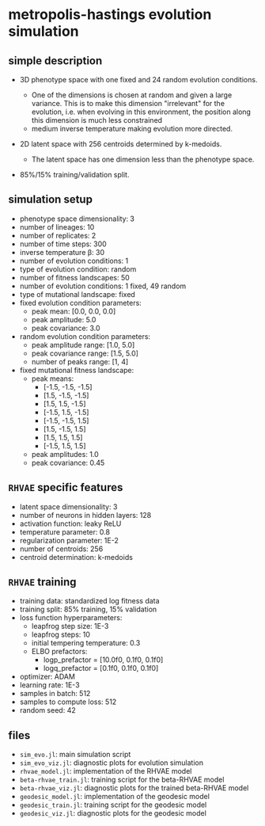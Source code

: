 # metropolis-hastings evolution simulation

## simple description

- 3D phenotype space with one fixed and 24 random evolution conditions.
    - One of the dimensions is chosen at random and given a large variance. This
    is to make this dimension "irrelevant" for the evolution, i.e. when evolving
    in this environment, the position along this dimension is much less
    constrained
    - medium inverse temperature making evolution more directed.

- 2D latent space with 256 centroids determined by k-medoids.
    - The latent space has one dimension less than the phenotype space.

- 85%/15% training/validation split.

## simulation setup

- phenotype space dimensionality: 3
- number of lineages: 10
- number of replicates: 2
- number of time steps: 300
- inverse temperature β: 30
- number of evolution conditions: 1
- type of evolution condition: random
- number of fitness landscapes: 50
- number of evolution conditions: 1 fixed, 49 random
- type of mutational landscape: fixed
- fixed evolution condition parameters:
    - peak mean: [0.0, 0.0, 0.0]
    - peak amplitude: 5.0
    - peak covariance: 3.0
- random evolution condition parameters:
    - peak amplitude range: [1.0, 5.0]
    - peak covariance range: [1.5, 5.0]
    - number of peaks range: [1, 4]
- fixed mutational fitness landscape:
    - peak means:
        - [-1.5, -1.5, -1.5]
        - [1.5, -1.5, -1.5]
        - [1.5, 1.5, -1.5]
        - [-1.5, 1.5, -1.5]
        - [-1.5, -1.5, 1.5]
        - [1.5, -1.5, 1.5]
        - [1.5, 1.5, 1.5]
        - [-1.5, 1.5, 1.5]
    - peak amplitudes: 1.0
    - peak covariance: 0.45

## `RHVAE` specific features

- latent space dimensionality: 3
- number of neurons in hidden layers: 128
- activation function: leaky ReLU
- temperature parameter: 0.8
- regularization parameter: 1E-2
- number of centroids: 256
- centroid determination: k-medoids

## `RHVAE` training

- training data: standardized log fitness data
- training split: 85% training, 15% validation
- loss function hyperparameters:
    - leapfrog step size: 1E-3
    - leapfrog steps: 10
    - initial tempering temperature: 0.3
    - ELBO prefactors:
        - logp_prefactor = [10.0f0, 0.1f0, 0.1f0]
        - logq_prefactor = [0.1f0, 0.1f0, 0.1f0]
- optimizer: ADAM
- learning rate: 1E-3
- samples in batch: 512
- samples to compute loss: 512
- random seed: 42

## files

- `sim_evo.jl`: main simulation script
- `sim_evo_viz.jl`: diagnostic plots for evolution simulation
- `rhvae_model.jl`: implementation of the RHVAE model
- `beta-rhvae_train.jl`: training script for the beta-RHVAE model
- `beta-rhvae_viz.jl`: diagnostic plots for the trained beta-RHVAE model
- `geodesic_model.jl`: implementation of the geodesic model
- `geodesic_train.jl`: training script for the geodesic model
- `geodesic_viz.jl`: diagnostic plots for the geodesic model
